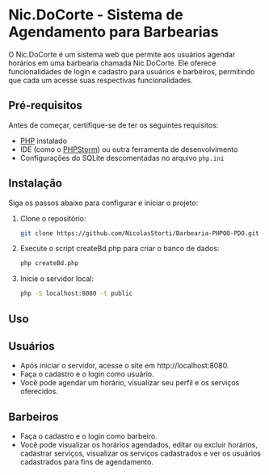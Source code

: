 # Nic.DoCorte - Sistema de Agendamento para Barbearias

O Nic.DoCorte é um sistema web que permite aos usuários agendar horários em uma barbearia chamada Nic.DoCorte. Ele oferece funcionalidades de login e cadastro para usuários e barbeiros, permitindo que cada um acesse suas respectivas funcionalidades.

## Pré-requisitos

Antes de começar, certifique-se de ter os seguintes requisitos:

- [PHP](https://www.php.net/) instalado
- IDE (como o [PHPStorm](https://www.jetbrains.com/phpstorm/)) ou outra ferramenta de desenvolvimento
- Configurações do SQLite descomentadas no arquivo `php.ini`

## Instalação

Siga os passos abaixo para configurar e iniciar o projeto:

1. Clone o repositório:

   ```bash
   git clone https://github.com/NicolasStorti/Barbearia-PHPOO-PDO.git
   
2. Execute o script createBd.php para criar o banco de dados:
    ```bash
   php createBd.php

3. Inicie o servidor local:
    ```bash
   php -S localhost:8080 -t public

## Uso
## Usuários

- Após iniciar o servidor, acesse o site em http://localhost:8080.
- Faça o cadastro e o login como usuário.
- Você pode agendar um horário, visualizar seu perfil e os serviços oferecidos.

## Barbeiros

- Faça o cadastro e o login como barbeiro.
- Você pode visualizar os horários agendados, editar ou excluir horários, cadastrar serviços, visualizar os serviços cadastrados e ver os usuários cadastrados para fins de agendamento.



